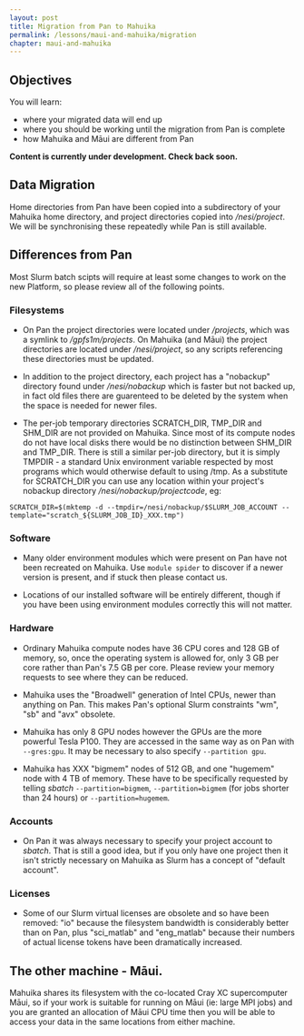 ```yaml
---
layout: post
title: Migration from Pan to Mahuika
permalink: /lessons/maui-and-mahuika/migration
chapter: maui-and-mahuika
---
```


## Objectives

You will learn:

* where your migrated data will end up
* where you should be working until the migration from Pan is complete
* how Mahuika and Māui are different from Pan


**Content is currently under development. Check back soon.**


## Data Migration

Home directories from Pan have been copied into a subdirectory of your Mahuika home directory, and project directories copied into _/nesi/project_.  We will be synchronising these repeatedly while Pan is still available.

## Differences from Pan

Most Slurm batch scipts will require at least some changes to work on the new Platform, so please review all of the following points.

### Filesystems

* On Pan the project directories were located under _/projects_, which was a symlink to _/gpfs1m/projects_. On Mahuika (and Māui) the project directories are located under _/nesi/project_, so any scripts referencing these directories must be updated.

* In addition to the project directory, each project has a "nobackup" directory found under _/nesi/nobackup_ which is faster but not backed up, in fact old files there are guarenteed to be deleted by the system when the space is needed for newer files. 

* The per-job temporary directories SCRATCH_DIR, TMP_DIR and SHM_DIR are not provided on Mahuika.  Since most of its compute nodes do not have local disks there would be no distinction between SHM_DIR and TMP_DIR.  There is still a similar per-job directory, but it is simply TMPDIR - a standard Unix environment variable respected by most programs which would otherwise default to using /tmp.  As a substitute for SCRATCH_DIR you can use any location within your project's nobackup directory _/nesi/nobackup/projectcode_, eg: 

```
SCRATCH_DIR=$(mktemp -d --tmpdir=/nesi/nobackup/$SLURM_JOB_ACCOUNT --template="scratch_${SLURM_JOB_ID}_XXX.tmp")
```

### Software

* Many older environment modules which were present on Pan have not been recreated on Mahuika. Use `module spider` to discover if a newer version is present, and if stuck then please contact us. 

* Locations of our installed software will be entirely different, though if you have been using environment modules correctly this will not matter.

### Hardware

* Ordinary Mahuika compute nodes have 36 CPU cores and 128 GB of memory, so, once the operating system is allowed for, only 3 GB per core rather than Pan's 7.5 GB per core. Please review your memory requests to see where they can be reduced.

* Mahuika uses the "Broadwell" generation of Intel CPUs, newer than anything on Pan.  This makes Pan's optional Slurm constraints "wm", "sb" and "avx" obsolete. 

* Mahuika has only 8 GPU nodes however the GPUs are the more powerful Tesla P100.  They are accessed in the same way as on Pan with `--gres:gpu`.  It may be necessary to also specify `--partition gpu`.

* Mahuika has XXX "bigmem" nodes of 512 GB, and one "hugemem" node with 4 TB of memory.  These have to be specifically requested by telling _sbatch_ `--partition=bigmem`,  `--partition=bigmem` (for jobs shorter than 24 hours) or `--partition=hugemem`.  

### Accounts

* On Pan it was always necessary to specify your project account to _sbatch_.  That is still a good idea, but if you only have one project then it isn't strictly necessary on Mahuika as Slurm has a concept of "default account".

### Licenses

* Some of our Slurm virtual licenses are obsolete and so have been removed: "io" because the filesystem bandwidth is considerably better than on Pan, plus "sci_matlab" and "eng_matlab" because their numbers of actual license tokens have been dramatically increased.

## The other machine - Māui.

Mahuika shares its filesystem with the co-located Cray XC supercomputer Māui, so if your work is suitable for running on Māui (ie: large MPI jobs) and you are granted an allocation of Māui CPU time then you will be able to access your data in the same locations from either machine. 
